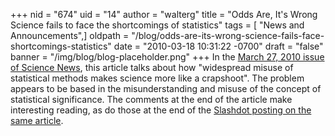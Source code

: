 +++
nid = "674"
uid = "14"
author = "walterg"
title = "Odds Are, It's Wrong Science fails to face the shortcomings of statistics"
tags = [ "News and Announcements",]
oldpath = "/blog/odds-are-its-wrong-science-fails-face-shortcomings-statistics"
date = "2010-03-18 10:31:22 -0700"
draft = "false"
banner = "/img/blog/blog-placeholder.png"
+++
In the [March 27, 2010 issue of Science
News](http://www.sciencenews.org/view/feature/id/57091/title/Odds_Are,_Its_Wrong),
this article talks about how "widespread misuse of statistical methods
makes science more like a crapshoot". The problem appears to be based
in the misunderstanding and misuse of the concept of statistical
significance. The comments at the end of the article make interesting
reading, as do those at the end of the [Slashdot posting on the same
article](http://science.slashdot.org/story/10/03/17/2239252/Science-and-the-Shortcomings-of-Statistics?from=rss&utm_source=feedburner&utm_medium=feed&utm_campaign=Feed%3A+Slashdot%2Fslashdot+%28Slashdot%29).
